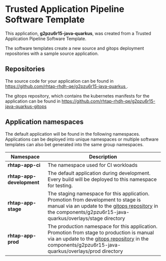 # Trusted Application Pipeline Software Template

This application, **g2pzu6r15-java-quarkus**, was created from a Trusted Application Pipeline Software Template.

The software templates create a new source and gitops deployment repositories with a sample source application. 

## Repositories

The source code for your application can be found in [https://github.com/rhtap-rhdh-qe/g2pzu6r15-java-quarkus ](https://github.com/rhtap-rhdh-qe/g2pzu6r15-java-quarkus ).
 
The gitops repository, which contains the kubernetes manifests for the application can be found in 
[https://github.com/rhtap-rhdh-qe/g2pzu6r15-java-quarkus-gitops ](https://github.com/rhtap-rhdh-qe/g2pzu6r15-java-quarkus-gitops ) 

## Application namespaces 

The default application will be found in the following namespaces. Applications can be deployed into unique namespaces or multiple software templates can also bet generated into the same group namespaces.  

|  Namespace   |  Description   |  
| -------- | -------- |
| **rhtap-app-ci** | The namespace used for CI workloads |
| **rhtap-app-development** | The default application during development. Every build will be deployed to this namespace for testing. |
| **rhtap-app-stage** | The staging namespace for this application. Promotion from development to stage is manual via an update to the [gitops repository](https://github.com/rhtap-rhdh-qe/g2pzu6r15-java-quarkus-gitops ) in the components/g2pzu6r15-java-quarkus/overlays/stage directory |
| **rhtap-app-prod** | The production namespace for this application. Promotion from stage to production is manual via an update to the [gitops repository](https://github.com/rhtap-rhdh-qe/g2pzu6r15-java-quarkus-gitops ) in the components/g2pzu6r15-java-quarkus/overlays/prod directory |